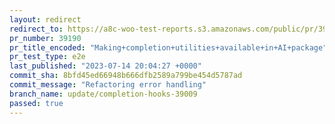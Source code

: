 ```yaml
---
layout: redirect
redirect_to: https://a8c-woo-test-reports.s3.amazonaws.com/public/pr/39190/e2e/index.html
pr_number: 39190
pr_title_encoded: "Making+completion+utilities+available+in+AI+package"
pr_test_type: e2e
last_published: "2023-07-14 20:04:27 +0000"
commit_sha: 8bfd45ed66948b666dfb2589a799be454d5787ad
commit_message: "Refactoring error handling"
branch_name: update/completion-hooks-39009
passed: true
---
```

